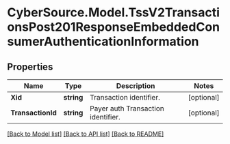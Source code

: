 # CyberSource.Model.TssV2TransactionsPost201ResponseEmbeddedConsumerAuthenticationInformation
## Properties

Name | Type | Description | Notes
------------ | ------------- | ------------- | -------------
**Xid** | **string** | Transaction identifier. | [optional] 
**TransactionId** | **string** | Payer auth Transaction identifier. | [optional] 

[[Back to Model list]](../README.md#documentation-for-models) [[Back to API list]](../README.md#documentation-for-api-endpoints) [[Back to README]](../README.md)

